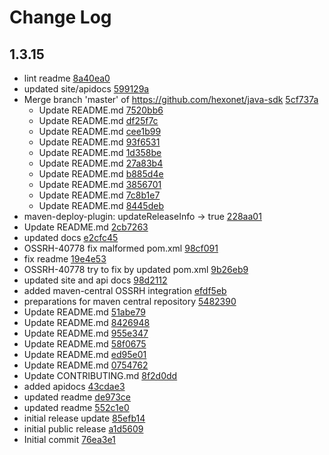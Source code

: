 # Change Log

## 1.3.15
* lint readme [8a40ea0](null/commit/8a40ea0fc19cd68424d918d797c347a6203eaf31)
* updated site/apidocs [599129a](null/commit/599129a86506ef745595ab15e6d68bdc699e395f)
* Merge branch &#39;master&#39; of https://github.com/hexonet/java-sdk [5cf737a](null/commit/5cf737abcfc7bddc0a97de19bd47d7c37a3d655b)
    * Update README.md [7520bb6](null/commit/7520bb6528f8d39032611e779401c48ca755c6b8)
    * Update README.md [df25f7c](null/commit/df25f7cd5c54d4d0c25f1d664aceaf06c3fc36ed)
    * Update README.md [cee1b99](null/commit/cee1b9967296cbd910902a974b7c6ab4c039f9ab)
    * Update README.md [93f6531](null/commit/93f6531497e29de56f3f5ccfe8e2bed80082aa5c)
    * Update README.md [1d358be](null/commit/1d358beadb59fba5804abf684b6b7bf52fe9c579)
    * Update README.md [27a83b4](null/commit/27a83b4d8a3547c01ae1fcb73c35b914abeb7a4d)
    * Update README.md [b885d4e](null/commit/b885d4e7c84064dea80f0b4d500530e600b867f1)
    * Update README.md [3856701](null/commit/3856701ac7851f7a61853d595a90adad3575311a)
    * Update README.md [7c8b1e7](null/commit/7c8b1e72e795f169278e934d4d9a24e49b815c7a)
    * Update README.md [8445deb](null/commit/8445debe439d2323cfdd7c1420b7682705ff7834)
* maven-deploy-plugin: updateReleaseInfo -&gt; true [228aa01](null/commit/228aa01a58d18fec70f245374231ecef151344ba)
* Update README.md [2cb7263](null/commit/2cb7263f9b1f66e1077f85c207792b642caa9d8c)
* updated docs [e2cfc45](null/commit/e2cfc45d51223ebfe2723cb876d43531354ab694)
* OSSRH-40778 fix malformed pom.xml [98cf091](null/commit/98cf091a62e3efa25d7fcbe3a5210aee06c553cb)
* fix readme [19e4e53](null/commit/19e4e537aa710a1bd30db1532443097d561f7238)
* OSSRH-40778 try to fix by updated pom.xml [9b26eb9](null/commit/9b26eb9e01e376ce438c61029fbc93385e8a5def)
* updated site and api docs [98d2112](null/commit/98d211287ee1c9c68cc3e63c6b95e358aeb3c236)
* added maven-central OSSRH integration [efdf5eb](null/commit/efdf5ebeb1adf700de85bb46bebde8e499920276)
* preparations for maven central repository [5482390](null/commit/54823905f09857f61a0c9c24d9057bbacd7f3ad7)
* Update README.md [51abe79](null/commit/51abe791cd983846ffd6a7ae3a899f604a112538)
* Update README.md [8426948](null/commit/8426948d0372354c2358f9afe732d9a935404700)
* Update README.md [955e347](null/commit/955e34758c6090c96a44190dffee684943e7f30c)
* Update README.md [58f0675](null/commit/58f0675f379ff9e3655152881f2a2ed4b350bff8)
* Update README.md [ed95e01](null/commit/ed95e01d9ed5bf531a7b7388d2eb06c3717e290e)
* Update README.md [0754762](null/commit/075476233654852d3deb88f4694f1ba0c675933a)
* Update CONTRIBUTING.md [8f2d0dd](null/commit/8f2d0dd1f563d575cc16842f5be1f61cd2dae308)
* added apidocs [43cdae3](null/commit/43cdae3fe0bfbef66c8690c4c96deada1d8ca723)
* updated readme [de973ce](null/commit/de973cee32fc08c05af19a2ddfc8d1f5cec434be)
* updated readme [552c1e0](null/commit/552c1e0849c0ae16a286212fdf23221463ca5f6d)
* initial release update [85efb14](null/commit/85efb14cca5ef88c8330345cd57a61db1d9c6279)
* initial public release [a1d5609](null/commit/a1d560969ab2ba4284fe3ea1b8038b2aa36b9519)
* Initial commit [76ea3e1](null/commit/76ea3e1605515afd59c6a33c9276a7eabcd6a597)

